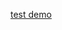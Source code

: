 [test demo](https://leat14536.github.io/practice/%E5%89%8D%E7%AB%AF%E8%B7%AF%E7%94%B1/test#/index?index=1)
